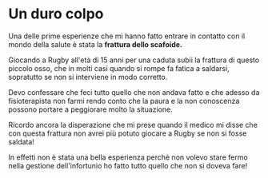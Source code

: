 # Un duro colpo

Una delle prime esperienze che mi hanno fatto entrare in contatto con il mondo della salute è stata la **frattura dello scafoide.** 

Giocando a Rugby all'età di 15 anni per una caduta subii la frattura di questo piccolo osso, che in molti casi quando si rompe fa fatica a saldarsi, sopratutto se non si interviene in modo corretto.

Devo confessare che feci tutto quello che non andava fatto e che adesso da fisioterapista non farmi rendo conto che la paura e la non conoscenza possono portare a peggiorare molto la situazione.

Ricordo ancora la disperazione che mi prese quando il medico mi disse che con questa frattura non avrei più potuto giocare a Rugby se non si fosse saldata! 





In effetti non è stata una bella esperienza perchè non volevo stare fermo nella gestione dell'infortunio ho fatto tutto quello che non si doveva fare! 








<!--stackedit_data:
eyJoaXN0b3J5IjpbLTE3MTYwNDE5MDEsOTU1MzI3MzQ3LC01OT
g4NzUwMzJdfQ==
-->